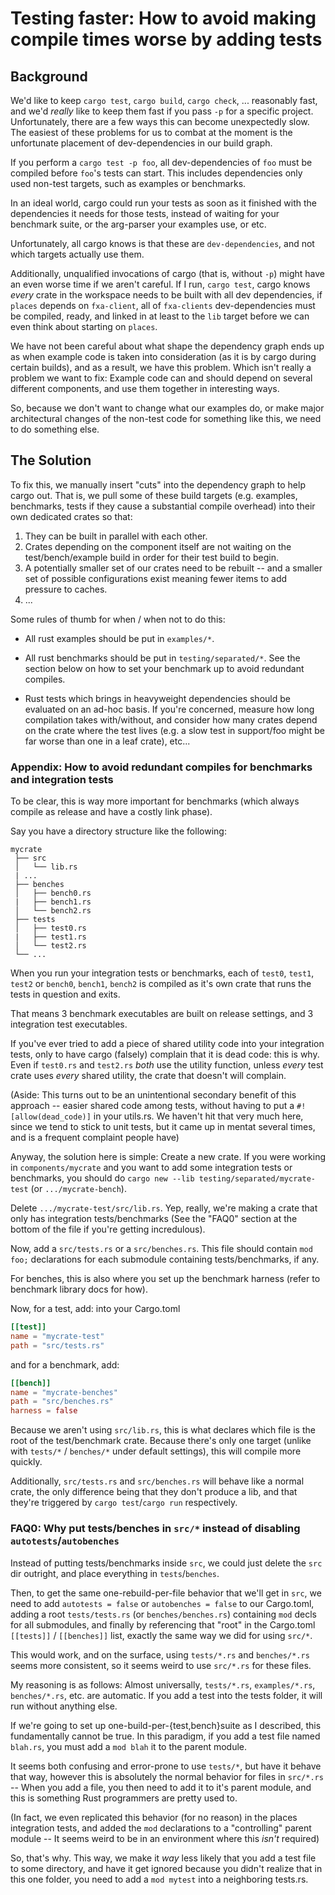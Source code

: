 # Testing faster: How to avoid making compile times worse by adding tests

## Background

We'd like to keep `cargo test`, `cargo build`, `cargo check`, ... reasonably
fast, and we'd *really* like to keep them fast if you pass `-p` for a specific
project. Unfortunately, there are a few ways this can become unexpectedly slow.
The easiest of these problems for us to combat at the moment is the unfortunate
placement of dev-dependencies in our build graph.

If you perform a `cargo test -p foo`, all dev-dependencies of `foo` must be
compiled before `foo`'s tests can start. This includes dependencies only used
non-test targets, such as examples or benchmarks.

In an ideal world, cargo could run your tests as soon as it finished with the
dependencies it needs for those tests, instead of waiting for your benchmark
suite, or the arg-parser your examples use, or etc.

Unfortunately, all cargo knows is that these are `dev-dependencies`, and not
which targets actually use them.

Additionally, unqualified invocations of cargo (that is, without `-p`) might
have an even worse time if we aren't careful. If I run, `cargo test`, cargo
knows *every* crate in the workspace needs to be built with all dev
dependencies, if `places` depends on `fxa-client`, all of `fxa-clients`
dev-dependencies must be compiled, ready, and linked in at least to the `lib`
target before we can even think about starting on `places`.

We have not been careful about what shape the dependency graph ends up as when example code is
taken into consideration (as it is by cargo during certain builds), and as a
result, we have this problem. Which isn't really a problem we
want to fix: Example code can and should depend on several different components,
and use them together in interesting ways.

So, because we don't want to change what our examples do, or make
major architectural changes of the non-test code for something like this, we
need to do something else.

## The Solution

To fix this, we manually insert "cuts" into the dependency graph to help cargo
out. That is, we pull some of these build targets (e.g. examples, benchmarks,
tests if they cause a substantial compile overhead) into their own dedicated
crates so that:

1. They can be built in parallel with each other.
2. Crates depending on the component itself are not waiting on the
   test/bench/example build in order for their test build to begin.
3. A potentially smaller set of our crates need to be rebuilt -- and a smaller
   set of possible configurations exist meaning fewer items to add pressure to
   caches.
4. ...

Some rules of thumb for when / when not to do this:

- All rust examples should be put in `examples/*`.

- All rust benchmarks should be put in `testing/separated/*`. See the section
  below on how to set your benchmark up to avoid redundant compiles.

- Rust tests which brings in heavyweight dependencies should be evaluated on an
  ad-hoc basis. If you're concerned, measure how long compilation takes
  with/without, and consider how many crates depend on the crate where the test
  lives (e.g. a slow test in support/foo might be far worse than one in a leaf
  crate), etc...

### Appendix: How to avoid redundant compiles for benchmarks and integration tests

To be clear, this is way more important for benchmarks (which always compile as
release and have a costly link phase).


Say you have a directory structure like the following:

```
mycrate
 ├── src
 │   └── lib.rs
 | ...
 ├── benches
 │   ├── bench0.rs
 |   ├── bench1.rs
 │   └── bench2.rs
 ├── tests
 │   ├── test0.rs
 |   ├── test1.rs
 │   └── test2.rs
 └── ...
```

When you run your integration tests or benchmarks, each of `test0`, `test1`,
`test2` or `bench0`, `bench1`, `bench2` is compiled as it's own crate that runs
the tests in question and exits.

That means 3 benchmark executables are built on release settings, and 3
integration test executables.

If you've ever tried to add a piece of shared utility code into your integration
tests, only to have cargo (falsely) complain that it is dead code: this is why.
Even if `test0.rs` and `test2.rs` *both* use the utility function, unless
*every* test crate uses *every* shared utility, the crate that doesn't will
complain.

(Aside: This turns out to be an unintentional secondary benefit of this approach
-- easier shared code among tests, without having to put a
`#![allow(dead_code)]` in your utils.rs. We haven't hit that very much here,
since we tend to stick to unit tests, but it came up in mentat several times,
and is a frequent complaint people have)

Anyway, the solution here is simple: Create a new crate. If you were working in
`components/mycrate` and you want to add some integration tests or benchmarks,
you should do `cargo new --lib testing/separated/mycrate-test` (or
`.../mycrate-bench`).

Delete `.../mycrate-test/src/lib.rs`. Yep, really, we're making a crate that
only has integration tests/benchmarks (See the "FAQ0" section at the bottom of
the file if you're getting incredulous).

Now, add a `src/tests.rs` or a `src/benches.rs`. This file should contain `mod
foo;` declarations for each submodule containing tests/benchmarks, if any.

For benches, this is also where you set up the benchmark harness (refer to
benchmark library docs for how).

Now, for a test, add: into your Cargo.toml

```toml
[[test]]
name = "mycrate-test"
path = "src/tests.rs"
```

and for a benchmark, add:

```toml
[[bench]]
name = "mycrate-benches"
path = "src/benches.rs"
harness = false
```

Because we aren't using `src/lib.rs`, this is what declares which file is the
root of the test/benchmark crate. Because there's only one target (unlike with
`tests/*` / `benches/*` under default settings), this will compile more quickly.

Additionally, `src/tests.rs` and `src/benches.rs` will behave like a normal
crate, the only difference being that they don't produce a lib, and that they're
triggered by `cargo test`/`cargo run` respectively.


### FAQ0: Why put tests/benches in `src/*` instead of disabling `autotests`/`autobenches`

Instead of putting tests/benchmarks inside `src`, we could just delete the `src`
dir outright, and place everything in `tests`/`benches`.

Then, to get the same one-rebuild-per-file behavior that we'll get in `src`, we
need to add `autotests = false` or `autobenches = false` to our Cargo.toml,
adding a root `tests/tests.rs` (or `benches/benches.rs`) containing `mod` decls
for all submodules, and finally by referencing that "root" in the Cargo.toml
`[[tests]]` / `[[benches]]` list, exactly the same way we did for using `src/*`.

This would work, and on the surface, using `tests/*.rs` and `benches/*.rs` seems
more consistent, so it seems weird to use `src/*.rs` for these files.

My reasoning is as follows: Almost universally, `tests/*.rs`, `examples/*.rs`,
`benches/*.rs`, etc. are automatic. If you add a test into the tests folder, it
will run without anything else.

If we're going to set up one-build-per-{test,bench}suite as I described, this
fundamentally cannot be true. In this paradigm, if you add a test file named
`blah.rs`, you must add a `mod blah` it to the parent module.

It seems both confusing and error-prone to use `tests/*`, but have it behave
that way, however this is absolutely the normal behavior for files in `src/*.rs`
-- When you add a file, you then need to add it to it's parent module, and this
is something Rust programmers are pretty used to.

(In fact, we even replicated this behavior (for no reason) in the places
integration tests, and added the `mod` declarations to a "controlling" parent
module -- It seems weird to be in an environment where this *isn't* required)

So, that's why. This way, we make it *way* less likely that you add a test file
to some directory, and have it get ignored because you didn't realize that in
this one folder, you need to add a `mod mytest` into a neighboring tests.rs.



